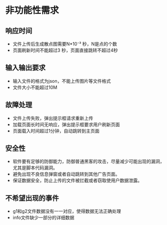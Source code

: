 # 非功能性需求
## 响应时间

- 文件上传后生成散点图需要N*10⁻³ 秒，N是点的个数  
- 页面刷新时间不能超过3 秒，页面直接跳转不超过4秒  
   
## 输入输出要求

- 输入文件的格式为json，不能上传图片等文件格式  
- 文件大小不能超过10M  

## 故障处理

- 文件上传失败，弹出提示框请求重新上传  
- 加载页面长时间无响应，弹出提示框要求用户刷新页面  
- 页面载入时间超过1分钟，自动跳转到主页面  
   
## 安全性

- 软件要有足够的防御能力，防御普通黑客的攻击，尽量减少可能出现的漏洞，尤其是脚本代码漏洞。  
- 避免出现不良信息弹窗或者自动跳转到其他广告页面。  
- 保证数据安全，防止上传的文件被拦截或者窃取使用户数据泄露。  

## 不希望出现的事件

- g1和g2文件数据没有一一对应，使得数据无法正确处理  
- info文件缺少一部分的详细数据
